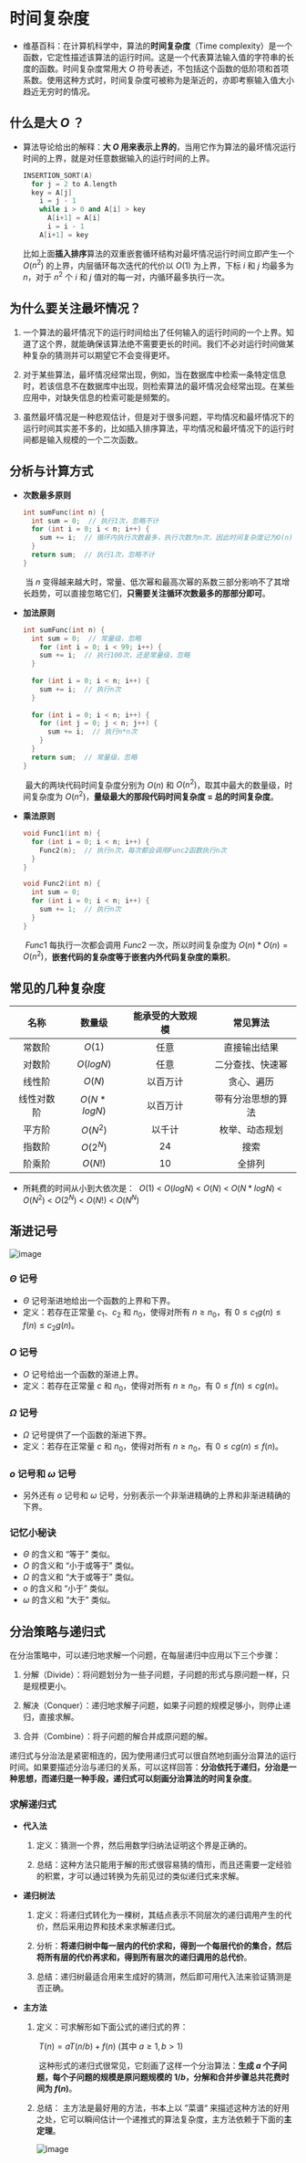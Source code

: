 # 时间复杂度
* 维基百科：在计算机科学中，算法的**时间复杂度**（Time complexity）是一个函数，它定性描述该算法的运行时间。这是一个代表算法输入值的字符串的长度的函数。时间复杂度常用大  $O$ 符号表述，不包括这个函数的低阶项和首项系数。使用这种方式时，时间复杂度可被称为是渐近的，亦即考察输入值大小趋近无穷时的情况。

## 什么是大 $O$ ？
* 算法导论给出的解释：**大 $O$ 用来表示上界的**，当用它作为算法的最坏情况运行时间的上界，就是对任意数据输入的运行时间的上界。
  ```Cpp
  INSERTION_SORT(A)
    for j = 2 to A.length
    key = A[j]
      i = j - 1
      while i > 0 and A[i] > key
        A[i+1] = A[i]
        i = i - 1
      A[i+1] = key
  ```
  ​        比如上面**插入排序**算法的双重嵌套循环结构对最坏情况运行时间立即产生一个 $O$($n^2$) 的上界，内层循环每次迭代的代价以 $O(1)$ 为上界，下标 $i$ 和 $j$ 均最多为 $n$，对于 $n^2$ 个 $i$ 和 $j$ 值对的每一对，内循环最多执行一次。
  
## 为什么要关注最坏情况？
1. 一个算法的最坏情况下的运行时间给出了任何输入的运行时间的一个上界。知道了这个界，就能确保该算法绝不需要更长的时间。我们不必对运行时间做某种复杂的猜测并可以期望它不会变得更坏。

2. 对于某些算法，最坏情况经常出现，例如，当在数据库中检索一条特定信息时，若该信息不在数据库中出现，则检索算法的最坏情况会经常出现。在某些应用中，对缺失信息的检索可能是频繁的。

3. 虽然最坏情况是一种悲观估计，但是对于很多问题，平均情况和最坏情况下的运行时间其实差不多的，比如插入排序算法，平均情况和最坏情况下的运行时间都是输入规模的一个二次函数。

## 分析与计算方式
* **次数最多原则**
  
  ```Cpp
  int sumFunc(int n) {
    int sum = 0;  // 执行1次，忽略不计
    for (int i = 0; i < n; i++) {
      sum += i;  // 循环内执行次数最多，执行次数为n次，因此时间复杂度记为O(n)
    }  
    return sum;  // 执行1次，忽略不计
  }
  ```
  ​        当 $n$ 变得越来越大时，常量、低次幂和最高次幂的系数三部分影响不了其增长趋势，可以直接忽略它们，**只需要关注循环次数最多的那部分即可**。
  
* **加法原则**
  ```Cpp
  int sumFunc(int n) {
    int sum = 0;  // 常量级，忽略
      for (int i = 0; i < 99; i++) {
      sum += i;  // 执行100次，还是常量级，忽略
    }
      
    for (int i = 0; i < n; i++) {
      sum += i;  // 执行n次
    }
      
    for (int i = 0; i < n; i++) {
      for (int j = 0; j < n; j++) {
        sum += i;  // 执行n*n次
      }
    }
    return sum;  // 常量级，忽略
  }
  ```
  ​       最大的两块代码时间复杂度分别为 $O(n)$ 和 $O(n^2)$，取其中最大的数量级，时间复杂度为 $O(n^2)$，**量级最大的那段代码时间复杂度 = 总的时间复杂度**。

* **乘法原则**
  
  ```Cpp
  void Func1(int n) {
    for (int i = 0; i < n; i++) {
      Func2(n);  // 执行n次，每次都会调用Func2函数执行n次
    }
  }
  
  void Func2(int n) {
    int sum = 0;
    for (int i = 0; i < n; i++) {
      sum += 1;  // 执行n次
    }
  }
  ```
  ​       $Func1$ 每执行一次都会调用 $Func2$ 一次，所以时间复杂度为 $O(n) * O(n) = O(n^2)$，**嵌套代码的复杂度等于嵌套内外代码复杂度的乘积**。

## 常见的几种复杂度

|    名称    |      数量级      | 能承受的大致规模 |      常见算法      |
| :--------: | :--------------: | :--------------: | :----------------: |
|   常数阶   |      $O(1)$      |       任意       |    直接输出结果    |
|   对数阶   |   $O(log N)$   |       任意       |  二分查找、快速幂  |
|   线性阶   |     $O(N)$     |     以百万计     |     贪心、遍历     |
| 线性对数阶 | $O(N*log N)$ |     以百万计     | 带有分治思想的算法 |
|   平方阶   |    $O(N^2)$    |      以千计      |   枚举、动态规划   |
|   指数阶   |    $O(2^N)$    |       $24$       |        搜索        |
|   阶乘阶   |    $O(N!)$    |       $10$       |       全排列       |

* 所耗费的时间从小到大依次是：
  ​                                        $O(1)$  <  $O(log N)$  <  $O(N)$  <  $O(N*log N)$  <  $O(N^2)$  <  $O(2^N)$  <  $O(N!)$  <  $O(N^N)$

## 渐进记号
![image](./assets/asymptoticNotation.png)

### $\Theta$ 记号
* $\Theta$ 记号渐进地给出一个函数的上界和下界。
* 定义：若存在正常量 $c_1$、$c_2$ 和 $n_0$，使得对所有 $n \geq n_0$，有 $0 \leq c_1g(n) \leq f(n) \leq c_2g(n)$。

### $O$ 记号
* $O$ 记号给出一个函数的渐进上界。
* 定义：若存在正常量 $c$ 和 $n_0$，使得对所有 $n \geq n_0$，有 $0 \leq f(n) \leq cg(n)$。

### $\Omega$ 记号
* $\Omega$ 记号提供了一个函数的渐进下界。
* 定义：若存在正常量 $c$ 和 $n_0$，使得对所有 $n \geq n_0$，有 $0 \leq cg(n) \leq f(n)$。

### $o$ 记号和 $\omega$ 记号
* 另外还有 $o$ 记号和 $\omega$ 记号，分别表示一个非渐进精确的上界和非渐进精确的下界。

### 记忆小秘诀
- $\Theta$ 的含义和 “等于” 类似。
- $O$ 的含义和 “小于或等于” 类似。
- $\Omega$ 的含义和 “大于或等于” 类似。
- $o$ 的含义和 “小于” 类似。
- $\omega$ 的含义和 “大于” 类似。

## 分治策略与递归式
在分治策略中，可以递归地求解一个问题，在每层递归中应用以下三个步骤：

1. 分解（Divide）：将问题划分为一些子问题，子问题的形式与原问题一样，只是规模更小。

2. 解决（Conquer）：递归地求解子问题，如果子问题的规模足够小，则停止递归，直接求解。

3. 合并（Combine）：将子问题的解合并成原问题的解。

​       递归式与分治法是紧密相连的，因为使用递归式可以很自然地刻画分治算法的运行时间。如果要描述分治与递归的关系，可以这样回答：**分治依托于递归，分治是一种思想，而递归是一种手段，递归式可以刻画分治算法的时间复杂度**。

###  求解递归式
* **代入法**
  
  1. 定义：猜测一个界，然后用数学归纳法证明这个界是正确的。
  
  2. 总结：这种方法只能用于解的形式很容易猜的情形，而且还需要一定经验的积累，才可以通过转换为先前见过的类似递归式来求解。 

* **递归树法**
  1. 定义：将递归式转化为一棵树，其结点表示不同层次的递归调用产生的代价，然后采用边界和技术来求解递归式。

  2. 分析：**将递归树中每一层内的代价求和，得到一个每层代价的集合，然后将所有层的代价再求和，得到所有层次的递归调用的总代价**。

  3. 总结：递归树最适合用来生成好的猜测，然后即可用代入法来验证猜测是否正确。

* **主方法**
  1. 定义：可求解形如下面公式的递归式的界：

     ​                                       $T(n) = aT(n/b) + f(n)$      (其中 $a \geq 1,b > 1$)

     ​        这种形式的递归式很常见，它刻画了这样一个分治算法：**生成 $a$ 个子问题，每个子问题的规模是原问题规模的 $1/b$，分解和合并步骤总共花费时间为 $f(n)$**。

  2. 总结： 主方法是最好用的方法，书本上以 ”菜谱“ 来描述这种方法的好用之处，它可以瞬间估计一个递推式的算法复杂度，主方法依赖于下面的**主定理**。
  
     ![image](./assets/masterTheorem.png)